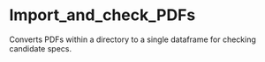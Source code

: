 # Import_and_check_PDFs

Converts PDFs within a directory to a single dataframe for checking candidate specs.
